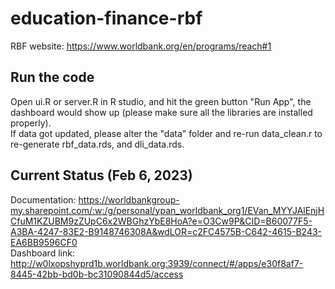 # education-finance-rbf
RBF website: https://www.worldbank.org/en/programs/reach#1
## Run the code
Open ui.R or server.R in R studio, and hit the green button "Run App", the dashboard would show up (please make sure all the libraries are installed properly).<br />
If data got updated, please alter the "data" folder and re-run data_clean.r to re-generate rbf_data.rds, and dli_data.rds. <br />
## Current Status (Feb 6, 2023)
Documentation: https://worldbankgroup-my.sharepoint.com/:w:/g/personal/ypan_worldbank_org1/EVan_MYYJAlEnjHCfuM1KZUBM9zZUpC6x2WBGhzYbE8HoA?e=O3Cw9P&CID=B60077F5-A3BA-4247-83E2-B9148746308A&wdLOR=c2FC4575B-C642-4615-B243-EA6BB9596CF0 <br />
Dashboard link: http://w0lxopshyprd1b.worldbank.org:3939/connect/#/apps/e30f8af7-8445-42bb-bd0b-bc31090844d5/access
